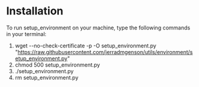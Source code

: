 # Installation
To run setup_environment on your machine, type the following commands in your
terminal:

1. wget --no-check-certificate -p -O setup_environment.py "https://raw.githubusercontent.com/jerradmgenson/utils/environment/setup_environment.py"
2. chmod 500 setup_environment.py
3. ./setup_environment.py
4. rm setup_environment.py